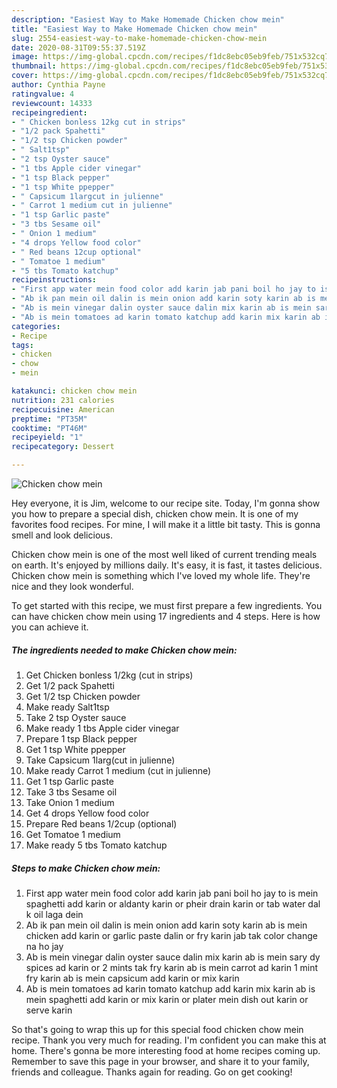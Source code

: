 ```yaml
---
description: "Easiest Way to Make Homemade Chicken chow mein"
title: "Easiest Way to Make Homemade Chicken chow mein"
slug: 2554-easiest-way-to-make-homemade-chicken-chow-mein
date: 2020-08-31T09:55:37.519Z
image: https://img-global.cpcdn.com/recipes/f1dc8ebc05eb9feb/751x532cq70/chicken-chow-mein-recipe-main-photo.jpg
thumbnail: https://img-global.cpcdn.com/recipes/f1dc8ebc05eb9feb/751x532cq70/chicken-chow-mein-recipe-main-photo.jpg
cover: https://img-global.cpcdn.com/recipes/f1dc8ebc05eb9feb/751x532cq70/chicken-chow-mein-recipe-main-photo.jpg
author: Cynthia Payne
ratingvalue: 4
reviewcount: 14333
recipeingredient:
- " Chicken bonless 12kg cut in strips"
- "1/2 pack Spahetti"
- "1/2 tsp Chicken powder"
- " Salt1tsp"
- "2 tsp Oyster sauce"
- "1 tbs Apple cider vinegar"
- "1 tsp Black pepper"
- "1 tsp White ppepper"
- " Capsicum 1largcut in julienne"
- " Carrot 1 medium cut in julienne"
- "1 tsp Garlic paste"
- "3 tbs Sesame oil"
- " Onion 1 medium"
- "4 drops Yellow food color"
- " Red beans 12cup optional"
- " Tomatoe 1 medium"
- "5 tbs Tomato katchup"
recipeinstructions:
- "First app water mein food color add karin jab pani boil ho jay to is mein spaghetti add karin or aldanty karin or pheir drain karin or tab water dal k oil laga dein"
- "Ab ik pan mein oil dalin is mein onion add karin soty karin ab is mein chicken add karin or garlic paste dalin or fry karin jab tak color change na ho jay"
- "Ab is mein vinegar dalin oyster sauce dalin mix karin ab is mein sary dy spices ad karin or 2 mints tak fry karin ab is mein carrot ad karin 1 mint fry karin ab is mein capsicum add karin or mix karin"
- "Ab is mein tomatoes ad karin tomato katchup add karin mix karin ab is mein spaghetti add karin or mix karin or plater mein dish out karin or serve karin"
categories:
- Recipe
tags:
- chicken
- chow
- mein

katakunci: chicken chow mein 
nutrition: 231 calories
recipecuisine: American
preptime: "PT35M"
cooktime: "PT46M"
recipeyield: "1"
recipecategory: Dessert

---
```



![Chicken chow mein](https://img-global.cpcdn.com/recipes/f1dc8ebc05eb9feb/751x532cq70/chicken-chow-mein-recipe-main-photo.jpg)

Hey everyone, it is Jim, welcome to our recipe site. Today, I'm gonna show you how to prepare a special dish, chicken chow mein. It is one of my favorites food recipes. For mine, I will make it a little bit tasty. This is gonna smell and look delicious.

Chicken chow mein is one of the most well liked of current trending meals on earth. It's enjoyed by millions daily. It's easy, it is fast, it tastes delicious. Chicken chow mein is something which I've loved my whole life. They're nice and they look wonderful.




To get started with this recipe, we must first prepare a few ingredients. You can have chicken chow mein using 17 ingredients and 4 steps. Here is how you can achieve it.

<!--inarticleads1-->

##### The ingredients needed to make Chicken chow mein:

1. Get  Chicken bonless 1/2kg (cut in strips)
1. Get 1/2 pack Spahetti
1. Get 1/2 tsp Chicken powder
1. Make ready  Salt1tsp
1. Take 2 tsp Oyster sauce
1. Make ready 1 tbs Apple cider vinegar
1. Prepare 1 tsp Black pepper
1. Get 1 tsp White ppepper
1. Take  Capsicum 1larg(cut in julienne)
1. Make ready  Carrot 1 medium (cut in julienne)
1. Get 1 tsp Garlic paste
1. Take 3 tbs Sesame oil
1. Take  Onion 1 medium
1. Get 4 drops Yellow food color
1. Prepare  Red beans 1/2cup (optional)
1. Get  Tomatoe 1 medium
1. Make ready 5 tbs Tomato katchup




<!--inarticleads2-->

##### Steps to make Chicken chow mein:

1. First app water mein food color add karin jab pani boil ho jay to is mein spaghetti add karin or aldanty karin or pheir drain karin or tab water dal k oil laga dein
1. Ab ik pan mein oil dalin is mein onion add karin soty karin ab is mein chicken add karin or garlic paste dalin or fry karin jab tak color change na ho jay
1. Ab is mein vinegar dalin oyster sauce dalin mix karin ab is mein sary dy spices ad karin or 2 mints tak fry karin ab is mein carrot ad karin 1 mint fry karin ab is mein capsicum add karin or mix karin
1. Ab is mein tomatoes ad karin tomato katchup add karin mix karin ab is mein spaghetti add karin or mix karin or plater mein dish out karin or serve karin




So that's going to wrap this up for this special food chicken chow mein recipe. Thank you very much for reading. I'm confident you can make this at home. There's gonna be more interesting food at home recipes coming up. Remember to save this page in your browser, and share it to your family, friends and colleague. Thanks again for reading. Go on get cooking!
